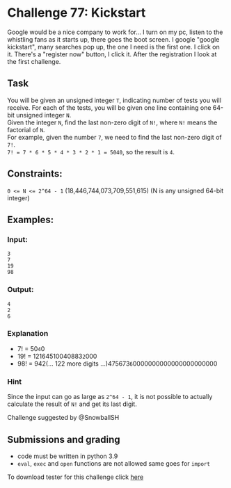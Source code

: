 # Challenge 77: Kickstart

Google would be a nice company to work for... I turn on my pc, listen to the whistling fans as it starts up, there goes the boot screen. I google "google kickstart", many searches pop up, the one I need is the first one. I click on it. There's a "register now" button, I click it. After the registration I look at the first challenge.

## Task

You will be given an unsigned integer `T`, indicating number of tests you will receive. For each of the tests, you will be given one line containing one 64-bit unsigned integer `N`.  
Given the integer `N`, find the last non-zero digit of `N!`, where `N!` means the factorial of `N`.  
For example, given the number `7`, we need to find the last non-zero digit of `7!`.  
`7! = 7 * 6 * 5 * 4 * 3 * 2 * 1 = 5040`, so the result is `4`.

## Constraints:

`0 <= N <= 2^64 - 1` (18,446,744,073,709,551,615)
(N is any unsigned 64-bit integer)

## Examples:

### Input:
```
3
7
19
98
```

### Output:
```
4
2
6
```

### Explanation

- 7! = 50`4`0
- 19! = 12164510040883`2`000
- 98! = 942(... 122 more digits ...)475673`6`0000000000000000000000



### Hint
Since the input can go as large as `2^64 - 1`, it is not possible to actually calculate the result of `N!` and get its last digit.

Challenge suggested by @SnowballSH 

## Submissions and grading

- code must be written in python 3.9
- `eval`, `exec` and `open` functions are not allowed same goes for `import`

To download tester for this challenge click [here](https://downgit.github.io/#/home?url=https://github.com/Pomroka/PreviousChallenges/tree/main/Challenge_77)